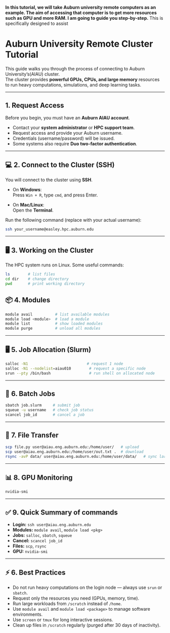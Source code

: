 **In this tutorial, we will take Auburn university remote computers as an example. The aim of accessing that computer is to get more resources such as GPU and more RAM. I am going to guide you step-by-step.** 
This is specifically designed to assist
# Auburn University Remote Cluster Tutorial

This guide walks you through the process of connecting to Auburn University’s(AIAU) cluster.  
The cluster provides **powerful GPUs, CPUs, and large memory** resources to run heavy computations, simulations, and deep learning tasks.

---

## 1. Request Access
Before you begin, you must have an **Auburn AIAU account**.

- Contact your **system administrator** or **HPC support team**.  
- Request access and provide your Auburn username.  
- Credentials (username/password) will be issued.  
- Some systems also require **Duo two-factor authentication**.

---

## 💻 2. Connect to the Cluster (SSH)
You will connect to the cluster using **SSH**.

- On **Windows**:  
  Press `Win + R`, type `cmd`, and press Enter.  

- On **Mac/Linux**:  
  Open the **Terminal**.

Run the following command (replace with your actual username):

```bash
ssh your_username@easley.hpc.auburn.edu

```

---

## 🖥️ 3. Working on the Cluster

The HPC system runs on Linux. Some useful commands:

```bash
ls        # list files
cd dir    # change directory
pwd       # print working directory
```

## 📦 4. Modules
```bash
module avail          # list available modules
module load <module>  # load a module
module list           # show loaded modules
module purge          # unload all modules
```

---

## 🖥️ 5. Job Allocation (Slurm)
```bash
salloc -N1                          # request 1 node
salloc -N1 --nodelist=aiau010        # request a specific node
srun --pty /bin/bash                 # run shell on allocated node
```

---

## 📜 6. Batch Jobs
```bash
sbatch job.slurm     # submit job
squeue -u username   # check job status
scancel job_id       # cancel a job
```

---

## 📂 7. File Transfer
```bash
scp file.py user@aiau.eng.auburn.edu:/home/user/   # upload
scp user@aiau.eng.auburn.edu:/home/user/out.txt .  # download
rsync -avP data/ user@aiau.eng.auburn.edu:/home/user/data/   # sync large datasets
```

---

## 📊 8. GPU Monitoring
```bash
nvidia-smi
```

---



## ✅ 9. Quick Summary of commands
- **Login:** `ssh user@aiau.eng.auburn.edu`
- **Modules:** `module avail`, `module load <pkg>`
- **Jobs:** `salloc`, `sbatch`, `squeue`
- **Cancel:** `scancel job_id`
- **Files:** `scp`, `rsync`
- **GPU:** `nvidia-smi`

---

## ⚡ 6. Best Practices

- Do not run heavy computations on the login node — always use `srun` or `sbatch`.
- Request only the resources you need (GPUs, memory, time).
- Run large workloads from `/scratch` instead of `/home`.
- Use `module avail` and `module load <package>` to manage software environments.
- Use `screen` or `tmux` for long interactive sessions.
- Clean up files in `/scratch` regularly (purged after 30 days of inactivity).
